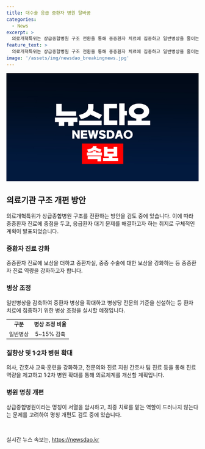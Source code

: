 ```yaml
---
title: 대수술 응급 중환자 병원 탈바꿈
categories:
  - News
excerpt: >
  의료개혁특위는 상급종합병원 구조 전환을 통해 중증환자 치료에 집중하고 일반병상을 줄이는 방안을 검토 중이다. 이를 통해 중환자 진료 확대와 의사 보상 강화를 통한 효율적인 의료체계를 구축하려는 계획이다. 또한, 상급종합병원의 질향상과 1·2차 병원 확대를 통해 의료체계 전반에 긍정적인 변화를 이끌어내고자 한다. 이를 통해 의료체계의 질적 성숙을 견인할 수 있는 의료체계 개혁 청사진을 마련하고 있다.
feature_text: >
  의료개혁특위는 상급종합병원 구조 전환을 통해 중증환자 치료에 집중하고 일반병상을 줄이는 방안을 검토 중이다. 이를 통해 중환자 진료 확대와 의사 보상 강화를 통한 효율적인 의료체계를 구축하려는 계획이다. 또한, 상급종합병원의 질향상과 1·2차 병원 확대를 통해 의료체계 전반에 긍정적인 변화를 이끌어내고자 한다. 이를 통해 의료체계의 질적 성숙을 견인할 수 있는 의료체계 개혁 청사진을 마련하고 있다.
image: '/assets/img/newsdao_breakingnews.jpg'
---
```


<p><img src="/assets/img/newsdao_breakingnews.jpg" alt="pcversion 속보" /></p>

<h2 data-ke-size="size26">의료기관 구조 개편 방안</h2>

<p data-ke-size="size16">의료개혁특위가 상급종합병원 구조를 전환하는 방안을 검토 중에 있습니다. 이에 따라 중증환자 진료에 중점을 두고, 응급환자 대기 문제를 해결하고자 하는 취지로 구체적인 계획이 발표되었습니다.</p>

<h3>중환자 진료 강화</h3>

<p data-ke-size="size16">중증환자 진료에 보상을 더하고 중환자실, 중증 수술에 대한 보상을 강화하는 등 중증환자 진료 역량을 강화하고자 합니다.</p>

<h3>병상 조정</h3>

<p data-ke-size="size16">일반병상을 감축하여 중환자 병상을 확대하고 병상당 전문의 기준을 신설하는 등 환자 치료에 집중하기 위한 병상 조정을 실시할 예정입니다.</p>

<table>
    <tr>
        <td style="text-align: center; height: 17px;"><b>구분</b></td>
        <td style="text-align: center; height: 17px;"><b>병상 조정 비율</b></td>
    </tr>
    <tr>
        <td style="text-align: center; height: 17px;">일반병상</td>
        <td style="text-align: center; height: 17px;">5~15% 감축</td>
    </tr>
</table>

<h3>질향상 및 1·2차 병원 확대</h3>

<p data-ke-size="size16">의사, 간호사 교육·훈련을 강화하고, 전문의와 진료 지원 간호사 팀 진료 등을 통해 진료 역량을 제고하고 1·2차 병원 확대를 통해 의료체계를 개선할 계획입니다.</p>

<h3>병원 명칭 개편</h3>

<p data-ke-size="size16">상급종합병원이라는 명칭이 서열을 암시하고, 최종 치료를 맡는 역할이 드러나지 않는다는 문제를 고려하여 명칭 개편도 검토 중에 있습니다.</p>

<p data-ke-size="size16">&nbsp;</p>
실시간 뉴스 속보는, <a href="https://newsdao.kr" rel="dofollow">https://newsdao.kr</a>


